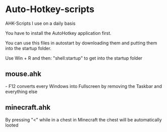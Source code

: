 # Auto-Hotkey-scripts
AHK-Scripts I use on a daily basis

You have to install the AutoHotkey application first.

You can use this files in autostart by downloading them and putting them into the startup folder.

Use Win + R and then: "shell:startup" to get into the startup folder

<h2 >mouse.ahk</h2>
- F12 converts every Windows into Fullscreen by removing the Taskbar and everything else


<h2 >minecraft.ahk</h2>
By pressing "<" while in a chest in Minecraft the chest will be automatically looted
